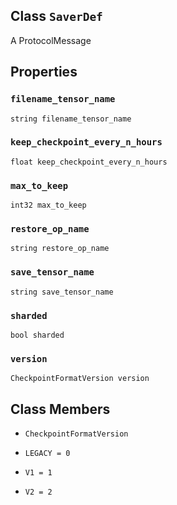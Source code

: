 

## Class  `SaverDef` 
A ProtocolMessage



## Properties


###  `filename_tensor_name` 
 `string filename_tensor_name` 



###  `keep_checkpoint_every_n_hours` 
 `float keep_checkpoint_every_n_hours` 



###  `max_to_keep` 
 `int32 max_to_keep` 



###  `restore_op_name` 
 `string restore_op_name` 



###  `save_tensor_name` 
 `string save_tensor_name` 



###  `sharded` 
 `bool sharded` 



###  `version` 
 `CheckpointFormatVersion version` 



## Class Members

-  `CheckpointFormatVersion`  []()

-  `LEGACY = 0`  []()

-  `V1 = 1`  []()

-  `V2 = 2`  []()

